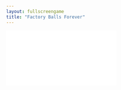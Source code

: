 ```yaml
---
layout: fullscreengame
title: "Factory Balls Forever"
---
```

<embed src="src/" width="auto" height="auto" allowfullscreen>
